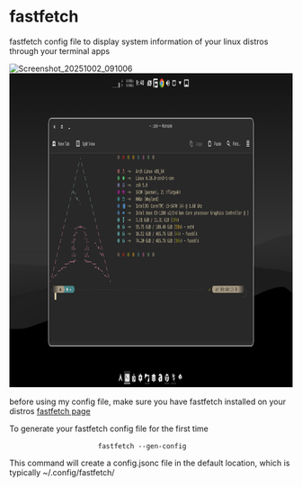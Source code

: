 # fastfetch
  fastfetch config file to display system information of your linux distros through your terminal apps

<img width="989" height="558" alt="Screenshot_20251002_091006" src="https://github.com/user-attachments/assets/0d55a85c-d9bc-46fc-9c4a-5d816545ce6a" />

<img width="989" height="558" alt="preview2" src="https://github.com/ariefsultan/fastfetch/blob/main/preview/preview2.png" />

before using my config file, make sure you have fastfetch installed on your distros
 [fastfetch page](https://github.com/fastfetch-cli/fastfetch) 

To generate your fastfetch config file for the first time 

                          fastfetch --gen-config
                          
This command will create a config.jsonc file in the default location, which is typically ~/.config/fastfetch/
